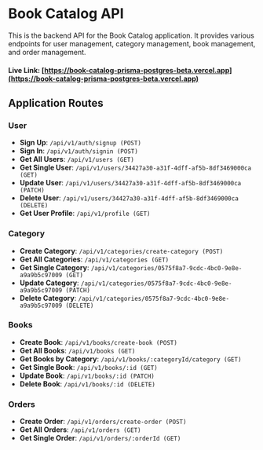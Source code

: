 # Book Catalog API

This is the backend API for the Book Catalog application. It provides various endpoints for user management, category management, book management, and order management.

#### Live Link: [https://book-catalog-prisma-postgres-beta.vercel.app](https://book-catalog-prisma-postgres-beta.vercel.app)

## Application Routes

### User

- **Sign Up**: `/api/v1/auth/signup (POST)`
- **Sign In**: `/api/v1/auth/signin (POST)`
- **Get All Users**: `/api/v1/users (GET)`
- **Get Single User**: `/api/v1/users/34427a30-a31f-4dff-af5b-8df3469000ca (GET)`
- **Update User**: `/api/v1/users/34427a30-a31f-4dff-af5b-8df3469000ca (PATCH)`
- **Delete User**: `/api/v1/users/34427a30-a31f-4dff-af5b-8df3469000ca (DELETE)`
- **Get User Profile**: `/api/v1/profile (GET)`

### Category

- **Create Category**: `/api/v1/categories/create-category (POST)`
- **Get All Categories**: `/api/v1/categories (GET)`
- **Get Single Category**: `/api/v1/categories/0575f8a7-9cdc-4bc0-9e8e-a9a9b5c97009 (GET)`
- **Update Category**: `/api/v1/categories/0575f8a7-9cdc-4bc0-9e8e-a9a9b5c97009 (PATCH)`
- **Delete Category**: `/api/v1/categories/0575f8a7-9cdc-4bc0-9e8e-a9a9b5c97009 (DELETE)`

### Books

- **Create Book**: `/api/v1/books/create-book (POST)`
- **Get All Books**: `/api/v1/books (GET)`
- **Get Books by Category**: `/api/v1/books/:categoryId/category (GET)`
- **Get Single Book**: `/api/v1/books/:id (GET)`
- **Update Book**: `/api/v1/books/:id (PATCH)`
- **Delete Book**: `/api/v1/books/:id (DELETE)`

### Orders

- **Create Order**: `/api/v1/orders/create-order (POST)`
- **Get All Orders**: `/api/v1/orders (GET)`
- **Get Single Order**: `/api/v1/orders/:orderId (GET)`
